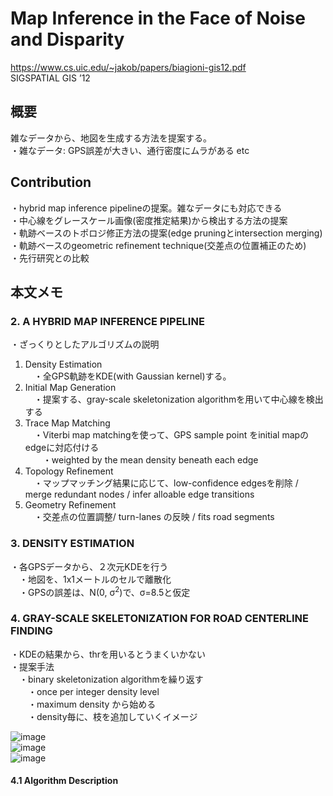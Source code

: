 # Map Inference in the Face of Noise and Disparity
https://www.cs.uic.edu/~jakob/papers/biagioni-gis12.pdf  
SIGSPATIAL GIS ’12  

## 概要  
雑なデータから、地図を生成する方法を提案する。  
・雑なデータ: GPS誤差が大きい、通行密度にムラがある etc  

## Contribution  
・hybrid map inference pipelineの提案。雑なデータにも対応できる  
・中心線をグレースケール画像(密度推定結果)から検出する方法の提案  
・軌跡ベースのトポロジ修正方法の提案(edge pruningとintersection merging)  
・軌跡ベースのgeometric refinement technique(交差点の位置補正のため)  
・先行研究との比較  

## 本文メモ  
### 2. A HYBRID MAP INFERENCE PIPELINE
・ざっくりとしたアルゴリズムの説明  

1. Density Estimation  
　・全GPS軌跡をKDE(with Gaussian kernel)する。  
2. Initial Map Generation  
　・提案する、gray-scale skeletonization algorithmを用いて中心線を検出する  
3. Trace Map Matching  
　・Viterbi map matchingを使って、GPS sample point をinitial mapのedgeに対応付ける  
　　・weighted by the mean density beneath each edge  
4. Topology Refinement  
　・マップマッチング結果に応じて、low-confidence edgesを削除 / merge redundant nodes / infer alloable edge transitions  
5. Geometry Refinement  
　・交差点の位置調整/ turn-lanes の反映 / fits road segments  
  
### 3. DENSITY ESTIMATION  
・各GPSデータから、２次元KDEを行う  
　・地図を、1x1メートルのセルで離散化  
　・GPSの誤差は、N(0, σ<sup>2</sup>)で、σ=8.5と仮定  
  
### 4. GRAY-SCALE SKELETONIZATION FOR ROAD CENTERLINE FINDING 
・KDEの結果から、thrを用いるとうまくいかない  
・提案手法  
　・binary skeletonization algorithmを繰り返す  
　　・once per integer density level  
　　・maximum density から始める  
　　・density毎に、枝を追加していくイメージ  
  
![image](https://user-images.githubusercontent.com/30098187/69609795-b60ce700-106d-11ea-8b38-e663390dbf5e.png)  
![image](https://user-images.githubusercontent.com/30098187/69609834-cae97a80-106d-11ea-833a-9b4d4354c7c8.png)  
![image](https://user-images.githubusercontent.com/30098187/69609863-dd63b400-106d-11ea-946b-2ea91c3567ac.png)  
  
#### 4.1 Algorithm Description
